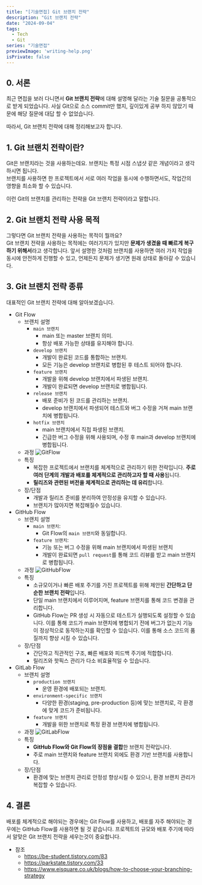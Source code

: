 ```yaml
---
title: "[기술면접] Git 브랜치 전략"
description: "Git 브랜치 전략"
date: "2024-09-04"
tags:
  - Tech
  - Git
series: "기술면접"
previewImage: 'writing-help.png'
isPrivate: false
---
```


## 0. 서론
최근 면접을 보러 다니면서  **Git 브랜치 전략**에 대해 설명해 달라는 기술 질문을 공통적으로 받게 되었습니다. 사실 Git으로 소스 commit만 했지, 깊이있게 공부 하지 않았기 때문에 해당 질문에 대답 할 수 없었습니다.

따라서, Git 브랜치 전략에 대해 정리해보고자 합니다.

## 1. Git 브랜치 전략이란?

Git은 브랜치라는 것을 사용하는데요. 브랜치는 특정 시점 스냅샷 같은 개념이라고 생각하시면 됩니다.   
브랜치를 사용하면 한 프로젝트에서 서로 여러 작업을 동시에 수행하면서도, 작업간의 영향을 최소화 할 수 있습니다.

이런 Git의 브랜치를 관리하는 전략을 Git 브랜치 전략이라고 말합니다.

## 2. Git 브랜치 전략 사용 목적

그렇다면 Git 브랜치 전략을 사용하는 목적이 뭘까요?   
Git 브랜치 전략을 사용하는 목적에는 여러가지가 있지만 **문제가 생겼을 때 빠르게 복구하기 위해서**라고 생각합니다. 앞서 설명한 것처럼 브랜치를 사용하면 여러 가지 작업을 동시에 안전하게 진행할 수 있고, 언제든지 문제가 생기면 원래 상태로 돌아갈 수 있습니다.   

## 3. Git 브랜치 전략 종류

대표적인 Git 브랜치 전략에 대해 알아보겠습니다.

+ Git Flow
  + 브랜치 설명
    + `main 브랜치`
      + main 또는 master 브랜치 의미.
      + 항상 배포 가능한 상태를 유지해야 합니다.
    + `develop 브랜치` 
      + 개발이 완료된 코드를 통합하는 브랜치.
      + 모든 기능은 develop 브랜치로 병합된 후 테스트 되어야 합니다.
    + `feature 브랜치` 
      + 개발을 위해 develop 브랜치에서 파생된 브랜치.
      + 개발이 완료되면 develop 브랜치로 병합됩니다.
    + `release 브랜치` 
      + 배포 준비가 된 코드를 관리하는 브랜치.
      + develop 브랜치에서 파생되어 테스트와 버그 수정을 거쳐 main 브랜치에 병합됩니다.
    + `hotfix 브랜치`
      + main 브랜치에서 직접 파생된 브랜치.
      + 긴급한 버그 수정을 위해 사용되며, 수정 후 main과 develop 브랜치에 병합됩니다.
  + 과정
  ![GitFlow](https://images.squarespace-cdn.com/content/v1/5cd29903aadd34273bef66f8/50f3fcb5-5798-481c-85f0-5a85f0886ed9/Gitflow.png?format=2500w)
  + 특징
    + 복잡한 프로젝트에서 브랜치를 체계적으로 관리하기 위한 전략입니다. **주로 여러 단계의 개발과 배포를 체계적으로 관리하고자 할 때 사용**됩니다.
    + **릴리즈와 관련된 버전을 체계적으로 관리하는 데 유리**합니다.
  + 장/단점
    + 개발과 릴리즈 준비를 분리하여 안정성을 유지할 수 있습니다.
    + 브랜치가 많아지면 복잡해질수 있습니다.
+ GitHub Flow
  + 브랜치 설명
    + `main 브랜치`:
      + Git Flow의 `main 브랜치`와 동일합니다.
    + `feature 브랜치`:
      + 기능 또는 버그 수정을 위해 main 브랜치에서 파생된 브랜치
      + 개발이 완료되면 `pull request`를 통해 코드 리뷰를 받고 main 브랜치로 병합됩니다.
  + 과정
  ![GitHubFlow](https://images.squarespace-cdn.com/content/v1/5cd29903aadd34273bef66f8/e05668eb-89fa-4ee0-8350-35c93d029fad/GitHub+Flow.png?format=2500w)
  + 특징
    + 소규모이거나 빠른 배포 주기를 가진 프로젝트를 위해 제안된 **간단하고 단순한 브랜치 전략**입니다.
    + 단일 main 브랜치에서 이루어지며, feature 브랜치를 통해 코드 변경을 관리합니다.
    + GitHub Flow는 PR 생성 시 자동으로 테스트가 실행되도록 설정할 수 있습니다. 이를 통해 코드가 main 브랜치에 병합되기 전에 버그가 없는지 기능이 정상적으로 동작하는지를 확인할 수 있습니다. 이를 통해 소스 코드의 품질까지 향상 시킬 수 있습니다.
  + 장/단점
    + 간단하고 직관적인 구조, 빠른 배포와 피드백 주기에 적합합니다.
    + 릴리즈와 핫픽스 관리가 다소 비효율적일 수 있습니다.
+ GitLab Flow
  + 브랜치 설명
    + `production 브랜치`
      + 운영 환경에 배포되는 브랜치.
    + `environment-specific 브랜치`
      + 다양한 환경(staging, pre-production 등)에 맞는 브랜치로, 각 환경에 맞게 코드가 준비됩니다.
    + `feature 브랜치`
      + 개발을 위한 브랜치로 특정 환경 브랜치에 병합됩니다.
  + 과정
  ![GitLabFlow](https://images.squarespace-cdn.com/content/v1/5cd29903aadd34273bef66f8/87ed52b9-cb2e-456a-b345-c04121fb49b2/Gitlab+flow.png?format=2500w)
  + 특징
    + **GitHub Flow와 Git Flow의 장점을 결합**한 브랜치 전략입니다.
    + 주로 main 브랜치와 feature 브랜치 외에도 환경 기반 브랜치를 사용합니다.
  + 장/단점
    + 환경에 맞는 브랜치 관리로 안정성 향상시킬 수 있으나, 환경 브랜치 관리가 복잡할 수 있습니다.
## 4. 결론
배포를 체계적으로 해야되는 경우에는 Git Flow를 사용하고, 배포를 자주 해야되는 경우에는 GitHub Flow를 사용하면 될 것 같습니다.
프로젝트의 규모와 배포 주기에 따라서 알맞은 Git 브랜치 전략을 세우는것이 중요합니다.

+ 참조
  + https://be-student.tistory.com/83
  + https://parkstate.tistory.com/33
  + https://www.eisquare.co.uk/blogs/how-to-choose-your-branching-strategy